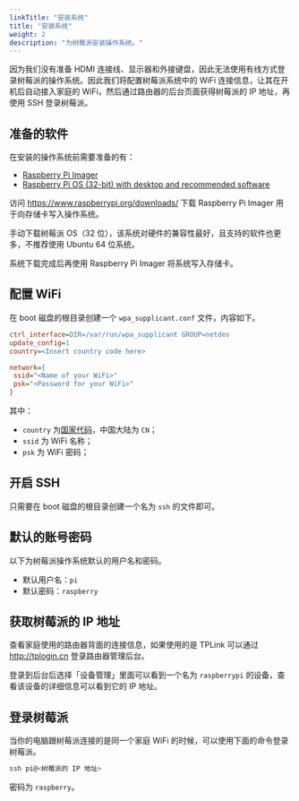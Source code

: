 ```yaml
---
linkTitle: "安装系统"
title: "安装系统"
weight: 2
description: "为树莓派安装操作系统。"
---
```


因为我们没有准备 HDMI 连接线、显示器和外接键盘，因此无法使用有线方式登录树莓派的操作系统。因此我们将配置树莓派系统中的 WiFi 连接信息，让其在开机后自动接入家庭的 WiFi，然后通过路由器的后台页面获得树莓派的 IP 地址，再使用 SSH 登录树莓派。

## 准备的软件

在安装的操作系统前需要准备的有：

- [Raspberry Pi Imager](https://www.raspberrypi.org/downloads/)
- [Raspberry Pi OS (32-bit) with desktop and recommended software](https://www.raspberrypi.org/downloads/raspberry-pi-os/)

访问 <https://www.raspberrypi.org/downloads/> 下载 Raspberry Pi Imager 用于向存储卡写入操作系统。

手动下载树莓派 OS（32 位），该系统对硬件的兼容性最好，且支持的软件也更多，不推荐使用 Ubuntu 64 位系统。

系统下载完成后再使用 Raspberry Pi Imager 将系统写入存储卡。

## 配置 WiFi

在 boot 磁盘的根目录创建一个 `wpa_supplicant.conf` 文件，内容如下。

```ini
ctrl_interface=DIR=/var/run/wpa_supplicant GROUP=netdev
update_config=1
country=<Insert country code here>

network={
 ssid="<Name of your WiFi>"
 psk="<Password for your WiFi>"
}
```

其中：

-  `country` 为[国家代码](https://www.iso.org/obp/ui/)，中国大陆为 `CN`；
-  `ssid` 为 WiFi 名称；
-  `psk` 为 WiFi 密码；

## 开启 SSH

只需要在 boot 磁盘的根目录创建一个名为 `ssh` 的文件即可。

## 默认的账号密码

以下为树莓派操作系统默认的用户名和密码。

- 默认用户名：`pi`
- 默认密码：`raspberry`

## 获取树莓派的 IP 地址

查看家庭使用的路由器背面的连接信息，如果使用的是 TPLink 可以通过 <http://tplogin.cn> 登录路由器管理后台。

登录到后台后选择「设备管理」里面可以看到一个名为 `raspberrypi` 的设备，查看该设备的详细信息可以看到它的 IP 地址。

## 登录树莓派

当你的电脑跟树莓派连接的是同一个家庭 WiFi 的时候，可以使用下面的命令登录树莓派。

```bash
ssh pi@<树莓派的 IP 地址>
```

密码为 `raspberry`。